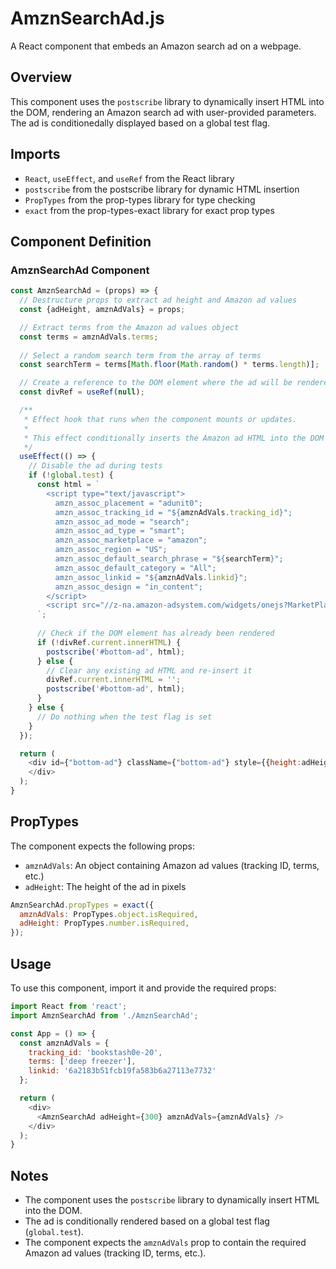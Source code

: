 **AmznSearchAd.js**
=====================

A React component that embeds an Amazon search ad on a webpage.

**Overview**
------------

This component uses the `postscribe` library to dynamically insert HTML into the DOM, rendering an Amazon search ad with user-provided parameters. The ad is conditionedally displayed based on a global test flag.

**Imports**
------------

*   `React`, `useEffect`, and `useRef` from the React library
*   `postscribe` from the postscribe library for dynamic HTML insertion
*   `PropTypes` from the prop-types library for type checking
*   `exact` from the prop-types-exact library for exact prop types

**Component Definition**
-----------------------

### AmznSearchAd Component

```javascript
const AmznSearchAd = (props) => {
  // Destructure props to extract ad height and Amazon ad values
  const {adHeight, amznAdVals} = props;

  // Extract terms from the Amazon ad values object
  const terms = amznAdVals.terms;
  
  // Select a random search term from the array of terms
  const searchTerm = terms[Math.floor(Math.random() * terms.length)];

  // Create a reference to the DOM element where the ad will be rendered
  const divRef = useRef(null);

  /**
   * Effect hook that runs when the component mounts or updates.
   *
   * This effect conditionally inserts the Amazon ad HTML into the DOM based on the global test flag.
   */
  useEffect(() => {
    // Disable the ad during tests
    if (!global.test) {
      const html = `
        <script type="text/javascript">
          amzn_assoc_placement = "adunit0";
          amzn_assoc_tracking_id = "${amznAdVals.tracking_id}";
          amzn_assoc_ad_mode = "search";
          amzn_assoc_ad_type = "smart";
          amzn_assoc_marketplace = "amazon";
          amzn_assoc_region = "US";
          amzn_assoc_default_search_phrase = "${searchTerm}";
          amzn_assoc_default_category = "All";
          amzn_assoc_linkid = "${amznAdVals.linkid}";
          amzn_assoc_design = "in_content";
        </script>
        <script src="//z-na.amazon-adsystem.com/widgets/onejs?MarketPlace=US"></script>
      `;
      
      // Check if the DOM element has already been rendered
      if (!divRef.current.innerHTML) {
        postscribe('#bottom-ad', html);
      } else {
        // Clear any existing ad HTML and re-insert it
        divRef.current.innerHTML = '';
        postscribe('#bottom-ad', html);
      }
    } else {
      // Do nothing when the test flag is set
    }
  });

  return (
    <div id={"bottom-ad"} className={"bottom-ad"} style={{height:adHeight+'px', width:'100%'}} ref={divRef}>
    </div>
  );
}
```

**PropTypes**
--------------

The component expects the following props:

*   `amznAdVals`: An object containing Amazon ad values (tracking ID, terms, etc.)
*   `adHeight`: The height of the ad in pixels

```javascript
AmznSearchAd.propTypes = exact({
  amznAdVals: PropTypes.object.isRequired,
  adHeight: PropTypes.number.isRequired,
});
```

**Usage**
---------

To use this component, import it and provide the required props:

```javascript
import React from 'react';
import AmznSearchAd from './AmznSearchAd';

const App = () => {
  const amznAdVals = {
    tracking_id: 'bookstash0e-20',
    terms: ['deep freezer'],
    linkid: '6a2183b51fcb19fa583b6a27113e7732'
  };

  return (
    <div>
      <AmznSearchAd adHeight={300} amznAdVals={amznAdVals} />
    </div>
  );
}
```

**Notes**
-------

*   The component uses the `postscribe` library to dynamically insert HTML into the DOM.
*   The ad is conditionally rendered based on a global test flag (`global.test`).
*   The component expects the `amznAdVals` prop to contain the required Amazon ad values (tracking ID, terms, etc.).